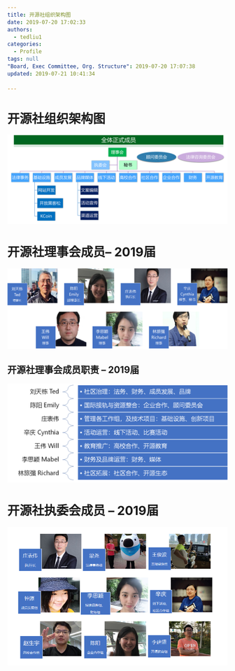 ```yaml
---
title: 开源社组织架构图
date: 2019-07-20 17:02:33
authors:
  - tedliu1
categories:
  - Profile
tags: null
"Board, Exec Committee, Org. Structure": 2019-07-20 17:07:38
updated: 2019-07-21 10:41:34

---
```


# 开源社组织架构图

![](https://raw.githubusercontent.com/kaiyuanshe/Wiki/master/_posts/Profile/member/2k1qpbbv5h8.png)

# 开源社理事会成员– 2019届

![](https://raw.githubusercontent.com/kaiyuanshe/Wiki/master/_posts/Profile/member/1osfw2vf39c.png)

## 开源社理事会成员职责 – 2019届

![](https://raw.githubusercontent.com/kaiyuanshe/Wiki/master/_posts/Profile/member/2998lybkj8c.png)

# 开源社执委会成员 – 2019届

![](https://raw.githubusercontent.com/kaiyuanshe/Wiki/master/_posts/Profile/member/1nw5wfxl4sp.png)